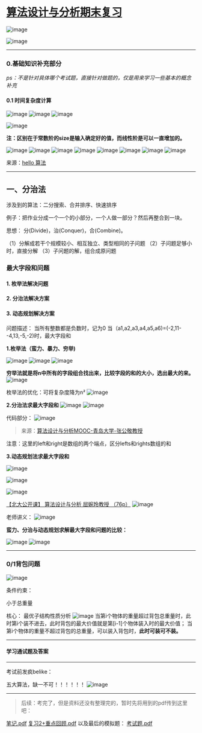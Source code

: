 # [算法设计与分析期末复习](https://github.com/QiYongchuan/MyGitBlog/issues/53)


![image](https://github.com/QiYongchuan/MyGitBlog/assets/105039020/08f3d82d-c418-4131-bc28-1910499e4110)


![image](https://github.com/QiYongchuan/MyGitBlog/assets/105039020/eef1bd18-3732-4484-9342-0a9bfdbd9a9c)


---

### 0.基础知识补充部分
_ps：不是针对具体哪个考试题，直接针对做题的，仅是用来学习一些基本的概念补充_

#### 0.1 时间复杂度计算

![image](https://github.com/QiYongchuan/MyGitBlog/assets/105039020/5ad0fbdf-62a5-416e-8c8a-4709ba22ac93)
![image](https://github.com/QiYongchuan/MyGitBlog/assets/105039020/d4382161-fd8c-4ba3-b5c6-ef5d393d2a9c)
![image](https://github.com/QiYongchuan/MyGitBlog/assets/105039020/92301796-a20c-4c3b-94d6-3735bb8a2259)


![image](https://github.com/QiYongchuan/MyGitBlog/assets/105039020/ab7f39bf-76b6-4645-b828-5a228b3aac35)

**注：区别在于常数阶的size是输入确定好的值，而线性阶是可以一直增加的。**

![image](https://github.com/QiYongchuan/MyGitBlog/assets/105039020/4f406af5-9df2-4c80-9489-c57c6bc82a0c)
![image](https://github.com/QiYongchuan/MyGitBlog/assets/105039020/984debfa-06fd-4d14-adcf-1fb740ecdbea)
![image](https://github.com/QiYongchuan/MyGitBlog/assets/105039020/0f1e4b1d-09ee-4e6b-9775-9bfc418d152f)
![image](https://github.com/QiYongchuan/MyGitBlog/assets/105039020/a7a37c28-a86f-4681-aa71-dfe768cfc8cb)
![image](https://github.com/QiYongchuan/MyGitBlog/assets/105039020/e6049cf8-2161-490e-ac05-fae71f182279)
![image](https://github.com/QiYongchuan/MyGitBlog/assets/105039020/d05ace8a-dea1-480a-8c72-f1d9245b6c2b)
![image](https://github.com/QiYongchuan/MyGitBlog/assets/105039020/f1ef449d-a5e6-44dd-961f-c86099b76540)
![image](https://github.com/QiYongchuan/MyGitBlog/assets/105039020/8567653f-2e89-4c11-810a-f84c5ee31a3c)


来源：[hello 算法](https://www.hello-algo.com/chapter_computational_complexity/time_complexity/#6-on-log-n) 

---

## 一、分治法
涉及到的算法：二分搜索、合并排序、快速排序

例子：把作业分成一个一个的小部分，一个人做一部分？然后再整合到一块。

思想：  分(Divide)，治(Conquer)，合(Combine)。

（1）分解成若干个规模较小、相互独立、类型相同的子问题
（2）子问题足够小时，直接分解
（3）子问题的解，组合成原问题



### 最大字段和问题
#### 1. 枚举法解决问题
#### 2. 分治法解决方案
#### 3. 动态规划解决方案

> 
问题描述：
当所有整数都是负数时，记为0
当（a1,a2,a3,a4,a5,a6)=(-2,11--4,13,-5,-2)时，最大字段和


**1.枚举法（蛮力、暴力、穷举)**

![image](https://github.com/QiYongchuan/MyGitBlog/assets/105039020/71c80e25-35ab-4094-b80c-9cb73070aade)
![image](https://github.com/QiYongchuan/MyGitBlog/assets/105039020/59884286-ae06-46ea-b5ea-83b560fefd85)
![image](https://github.com/QiYongchuan/MyGitBlog/assets/105039020/7db91242-6080-4b62-85e3-51651d51d19d)

**穷举法就是将n中所有的字段组合找出来，比较字段的和的大小，选出最大的来。**
![image](https://github.com/QiYongchuan/MyGitBlog/assets/105039020/4d0021f7-3460-4399-98cd-8188c654cd3a)

枚举法的优化：可将复杂度降为n²
![image](https://github.com/QiYongchuan/MyGitBlog/assets/105039020/f7ea3365-a8ee-4dcf-9217-139a497bca94)

**2.分治法求最大字段和**
![image](https://github.com/QiYongchuan/MyGitBlog/assets/105039020/cb46ecfb-03db-4f08-98da-72b1f490fd18)
![image](https://github.com/QiYongchuan/MyGitBlog/assets/105039020/b414fb67-216a-4e1d-9879-54513ffc3307)

代码部分：
![image](https://github.com/QiYongchuan/MyGitBlog/assets/105039020/2f0c55b3-92ca-4485-b0dc-04b7b261d485)

> 来源：[算法设计与分析MOOC-青岛大学-张公敬教授](https://www.bilibili.com/video/BV18X4y1k74c?p=28&vd_source=c3c4a5db9e4d968c67a652118ea87497)

注意：这里的left和right是数组的两个端点，区分lefts和rights数组的和

**3.动态规划法求最大字段和**

![image](https://github.com/QiYongchuan/MyGitBlog/assets/105039020/99bba5ea-d8e0-4919-807a-90ba791fd798)

![image](https://github.com/QiYongchuan/MyGitBlog/assets/105039020/e5ca0b96-878e-4f40-b564-2f0b012beb9c)

![image](https://github.com/QiYongchuan/MyGitBlog/assets/105039020/a36cbd58-35c9-4376-896d-a4e05c2b05fe)

[【北大公开课】 算法设计与分析 屈婉玲教授 （76p）](https://www.bilibili.com/video/BV1Ls411W7PB?p=45&vd_source=c3c4a5db9e4d968c67a652118ea87497)
![image](https://github.com/QiYongchuan/MyGitBlog/assets/105039020/7510b2cd-56b6-4d3b-898b-27e6f8fcc569)

老师讲义：
![image](https://github.com/QiYongchuan/MyGitBlog/assets/105039020/847ae645-6071-4dd3-b648-f27b8cb3ef38)

**蛮力、分治与动态规划求解最大字段和问题的比较：**

![image](https://github.com/QiYongchuan/MyGitBlog/assets/105039020/653fc1e0-2d86-4416-8952-63374618ad07)
![image](https://github.com/QiYongchuan/MyGitBlog/assets/105039020/bd78fbf8-a403-4ec1-b86d-63b55869756e)


---

### 0/1背包问题

![image](https://github.com/QiYongchuan/MyGitBlog/assets/105039020/ab134a3a-ef39-46ff-a4b2-6a2b0b60ecc5)

条件约束：

小于总重量

核心：
最优子结构性质分析
![image](https://github.com/QiYongchuan/MyGitBlog/assets/105039020/79bbedd8-114a-4e4c-8380-a67c6c28a61d)
当第i个物体的重量超过背包总重量时，此时第i个装不进去，此时背包的最大价值就是第[i-1]个物体装入时的最大价值；
当第i个物体的重量不超过背包的总重量，可以装入背包时，**此时可装可不装。**

---

#### 学习通试题及答案


---


考试前发疯belike：

五大算法，缺一不可！！！！！！
![image](https://github.com/QiYongchuan/MyGitBlog/assets/105039020/8065bb4a-8505-428c-a6b0-e2c0825074b5)


---

> 后续：考完了，但是资料还没有整理完的，暂时先将用到的pdf传到这里吧：

[笔记.pdf](https://github.com/QiYongchuan/MyGitBlog/files/13852573/default.pdf)
[复习2+重点回顾.pdf](https://github.com/QiYongchuan/MyGitBlog/files/13852574/2%2B.pdf)
以及最后的模拟题：
[考试题.pdf](https://github.com/QiYongchuan/MyGitBlog/files/13852575/default.pdf)

